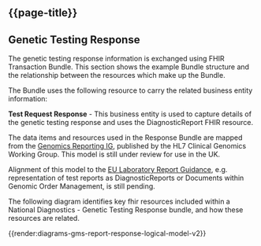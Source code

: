 ## {{page-title}}

## Genetic Testing Response
The genetic testing response information is exchanged using FHIR Transaction Bundle. This section shows the example Bundle structure and the relationship between the resources which make up the Bundle.

The Bundle uses the following resource to carry the related business entity information:

**Test Request Response** - This business entity is used to capture details of the genetic testing response and uses the DiagnosticReport FHIR resource.

The data items and resources used in the Response Bundle are mapped from the [Genomics Reporting IG](http://hl7.org/fhir/uv/genomics-reporting/index.html), published by the HL7 Clinical Genomics Working Group. This model is still under review for use in the UK.

Alignment of this model to the [EU Laboratory Report Guidance](https://build.fhir.org/ig/hl7-eu/laboratory/), e.g. representation of test reports as DiagnosticReports or Documents within Genomic Order Management, is still pending.
 
The following diagram identifies key fhir resources included within a National Diagnostics - Genetic Testing Response bundle, and how these resources are related.

{{render:diagrams-gms-report-response-logical-model-v2}}